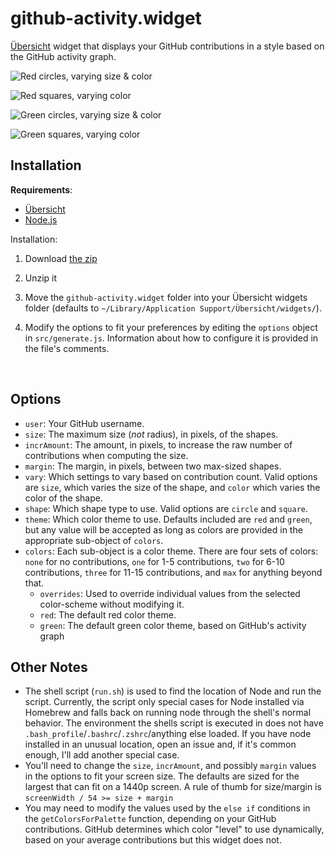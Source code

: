 # github-activity.widget
[Übersicht](http://tracesof.net/uebersicht/) widget that displays your GitHub contributions in a style based on the GitHub activity graph.

![Red circles, varying size & color](http://i.imgur.com/7yWHjYP.png)

![Red squares, varying color](http://i.imgur.com/OdPgOO8.png)

![Green circles, varying size & color](http://i.imgur.com/jXiU5s8.png)

![Green squares, varying color](http://i.imgur.com/WAoEm9R.png)

## Installation

**Requirements**:

- [Übersicht](http://tracesof.net/uebersicht/)
- [Node.js](https://nodejs.org/)



Installation:

1. Download [the zip](https://github.com/mtscout6/uebersicht-github-activity/blob/master/github-activity.widget.zip)

2. Unzip it

3. Move the `github-activity.widget` folder into your Übersicht widgets folder (defaults to `~/Library/Application Support/Übersicht/widgets/`).

4. Modify the options to fit your preferences by editing the `options` object in `src/generate.js`. Information about how to configure it is provided in the file's comments.

   ​

## Options

- `user`: Your GitHub username.
- `size`: The maximum size (_not_ radius), in pixels, of the shapes.
- `incrAmount`: The amount, in pixels, to increase the raw number of contributions when computing the size.
- `margin`: The margin, in pixels, between two max-sized shapes.
- `vary`: Which settings to vary based on contribution count. Valid options are `size`, which varies the size of the shape, and `color` which varies the color of the shape.
- `shape`: Which shape type to use. Valid options are `circle` and `square`.
- `theme`: Which color theme to use. Defaults included are `red` and `green`, but any value will be accepted as long as colors are provided in the appropriate sub-object of `colors`.
- `colors`: Each sub-object is a color theme. There are four sets of colors: `none` for no contributions, `one` for 1-5 contributions, `two` for 6-10 contributions, `three` for 11-15 contributions, and `max` for anything beyond that.
  - `overrides`: Used to override individual values from the selected color-scheme without modifying it.
  - `red`: The default red color theme.
  - `green`: The default green color theme, based on GitHub's activity graph 



## Other Notes

- The shell script (`run.sh`) is used to find the location of Node and run the script. Currently, the script only special cases for Node installed via Homebrew and falls back on running node through the shell's normal behavior. The environment the shells script is executed in does not have `.bash_profile`/`.bashrc`/`.zshrc`/anything else loaded. If you have node installed in an unusual location, open an issue and, if it's common enough, I'll add another special case.
- You'll need to change the `size`, `incrAmount`, and possibly `margin` values in the options to fit your screen size. The defaults are sized for the largest that can fit on a 1440p screen. A rule of thumb for size/margin is `screenWidth / 54 >= size + margin`
- You may need to modify the values used by the `else if` conditions in the `getColorsForPalette` function, depending on your GitHub contributions. GitHub determines which color "level" to use dynamically, based on your average contributions but this widget does not.